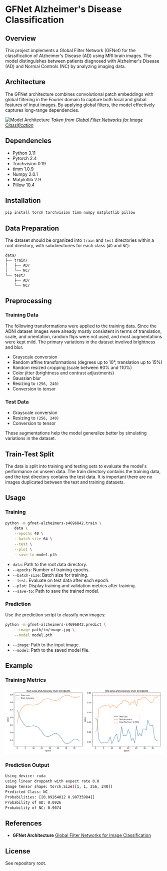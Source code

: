 # GFNet Alzheimer's Disease Classification
## Overview
This project implements a Global Filter Network (GFNet) for the classification 
of Alzheimer's Disease (AD) using MRI brain images. The model distinguishes 
between patients diagnosed with Alzheimer's Disease (AD) and Normal Controls 
(NC) by analyzing imaging data.

## Architecture
The GFNet architecture combines convolutional patch embeddings with global 
filtering in the Fourier domain to capture both local and global features of 
input images. By applying global filters, the model effectively captures 
long-range dependencies.

![Model Architecture](./assets/gfnet_example.gif)
*Taken from [Global Filter Networks for Image Classification](https://github.com/raoyongming/GFNet)*

## Dependencies
- Python 3.11
- Pytorch 2.4
- Torchvision 0.19
- timm 1.0.9
- Numpy 2.0.1
- Matplotlib 2.9
- Pillow 10.4

## Installation
```bash
pip install torch torchvision timm numpy matplotlib pillow
```

## Data Preparation
The dataset should be organized into `train` and `test` directories within a 
root directory, with subdirectories for each class (`AD` and `NC`):
```
data/
├── train/
│   ├── AD/
│   └── NC/
└── test/
    ├── AD/
    └── NC/
```

## Preprocessing
### Training Data
The following transformations were applied to the training data. Since the ADNI 
dataset images were already mostly consistent in terms of translation, scale, 
and orientation, random flips were not used, and most augmentations were kept 
mild. The primary variations in the dataset involved brightness and blur.
  - Grayscale conversion
  - Random affine transformations (degrees up to 10°, translation up to 15%)
  - Random resized cropping (scale between 90% and 110%)
  - Color jitter (brightness and contrast adjustments)
  - Gaussian blur
  - Resizing to `(256, 240)`
  - Conversion to tensor

### Test Data
  - Grayscale conversion
  - Resizing to `(256, 240)`
  - Conversion to tensor

These augmentations help the model generalize better by simulating variations in 
the dataset.

## Train-Test Split
The data is split into training and testing sets to evaluate the model's 
performance on unseen data. The train directory contains the training data, 
and the test directory contains the test data. It is important there are no
images duplicated between the test and training datasets.

## Usage
### Training
```bash
python -m gfnet-alzheimers-s4696842.train \
    data \
    --epochs 40 \
    --batch-size 64 \
    --test \
    --plot \
    --save-to model.pth
```

- `data`: Path to the root data directory.
- `--epochs`: Number of training epochs.
- `--batch-size`: Batch size for training.
- `--test`: Evaluate on test data after each epoch.
- `--plot`: Display training and validation metrics after training.
- `--save-to`: Path to save the trained model.

### Prediction

Use the prediction script to classify new images:

```bash
python -m gfnet-alzheimers-s4696842.predict \
    --image path/to/image.jpg \
    --model model.pth
```

- `--image`: Path to the input image.
- `--model`: Path to the saved model file.

## Example

### Training Metrics

![Training Loss and Cumulative Epoch Accuracy and Test Loss and Accuracy](./assets/train_test_graph.png)

### Prediction Output

```bash
Using device: cuda
using linear droppath with expect rate 0.0
Image tensor shape: torch.Size([1, 1, 256, 240])
Predicted Class: NC
Probabilities: [[0.09264012 0.90735984]]
Probability of AD: 0.0926
Probability of NC: 0.9074
```

## References

- **GFNet Architecture** [Global Filter Networks for Image Classification](https://github.com/raoyongming/GFNet)

## License

See repository root.

